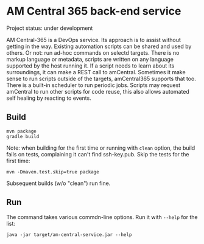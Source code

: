 AM Central 365 back-end service
===============================

Project status: under development

AM Central-365 is a DevOps service. Its approach is to assist without getting in the way. Existing automation scripts can be shared and used by others. Or not: run ad-hoc commands on selectd targets. There is no markup language or metadata, scripts are written on any language supported by the host running it. If a script needs to learn about its surroundings, it can make a REST call to amCentral. Sometimes it make sense to run scripts outside of the targets, amCentral365 supports that too. There is a built-in scheduler to run periodic jobs. Scripts may request amCentral to run other scripts for code reuse, this also allows automated self healing by reacting to events.


Build
-----
```
mvn package
gradle build
```

Note:
when building for the first time or running with `clean` option, the
build fails on tests, complaining it can't find ssh-key.pub. Skip the
tests for the first time:

`mvn -Dmaven.test.skip=true package`

Subsequent builds (w/o "clean") run fine.

Run
---
The command takes various commdn-line options. Run it with `--help`
for the list:

`java -jar target/am-central-service.jar --help`

